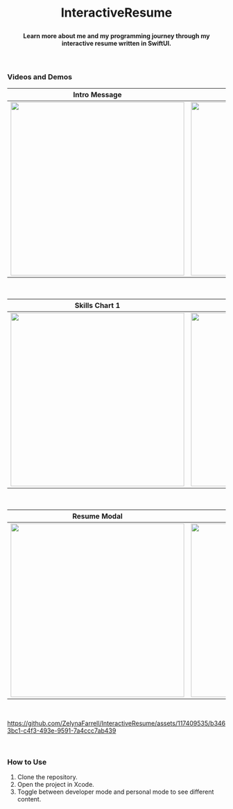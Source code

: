 # <p align="center"><b>InteractiveResume</b></p>

#### <p align="center">Learn more about me and my programming journey through my interactive resume written in SwiftUI.</p>

<br>

### **Videos and Demos**
| Intro Message | Side Menu Content Toggle |
|:---------------:|:----------------:|
|<img width="400" src="https://github.com/ZelynaFarrell/InteractiveResume/assets/117409535/5912d6fd-3a6f-46ad-8eff-632512f2f9a5">|<img width="400" src="https://github.com/ZelynaFarrell/InteractiveResume/assets/117409535/5d2bbbf1-57cd-425b-a511-b695617f8fcd">|

<br>

| Skills Chart 1 | Skills Chart 2 |
|:---------------:|:----------------:|
|<img width="400" src="https://github.com/ZelynaFarrell/InteractiveResume/assets/117409535/2aec2b9a-d5ac-4980-a10f-931b9e5310ac">|<img width="400" src="https://github.com/ZelynaFarrell/InteractiveResume/assets/117409535/05603b6c-9b72-4ded-b308-78ca67b7e856">|

<br>

| Resume Modal | Drag and Hue |
|:---------------:|:----------------:|
|<img width="400" src="https://github.com/ZelynaFarrell/InteractiveResume/assets/117409535/7192aecd-1f7c-43c8-8630-ed1f933fe58e">|<img width="400" src="https://github.com/ZelynaFarrell/InteractiveResume/assets/117409535/8ed5b098-7c41-42e9-b18b-6a2afd89f06e">|

<br>


https://github.com/ZelynaFarrell/InteractiveResume/assets/117409535/b3463bc1-c4f3-493e-9591-7a4ccc7ab439



<br>

### **How to Use**
1. Clone the repository.
2. Open the project in Xcode.
3. Toggle between developer mode and personal mode to see different content.
